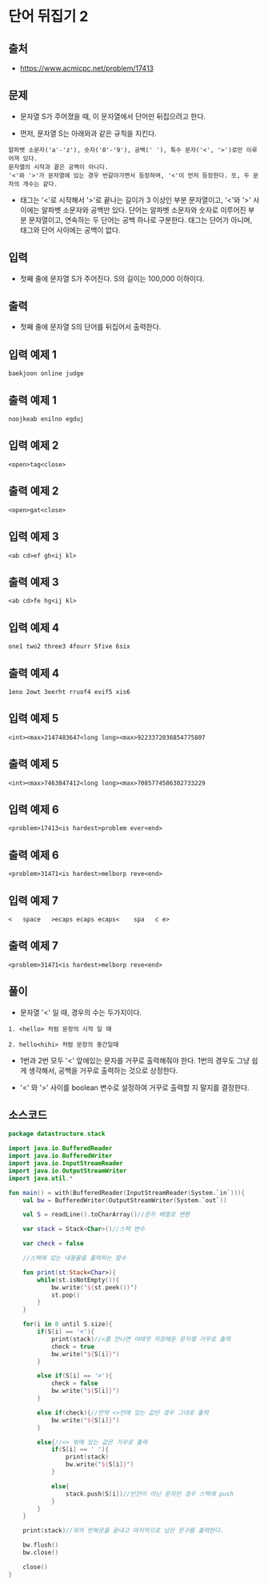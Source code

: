 # 단어 뒤집기 2

## 출처

* https://www.acmicpc.net/problem/17413

## 문제

* 문자열 S가 주어졌을 때, 이 문자열에서 단어만 뒤집으려고 한다.

* 먼저, 문자열 S는 아래와과 같은 규칙을 지킨다.

```
알파벳 소문자('a'-'z'), 숫자('0'-'9'), 공백(' '), 특수 문자('<', '>')로만 이루어져 있다.
문자열의 시작과 끝은 공백이 아니다.
'<'와 '>'가 문자열에 있는 경우 번갈아가면서 등장하며, '<'이 먼저 등장한다. 또, 두 문자의 개수는 같다.
```
* 태그는 '<'로 시작해서 '>'로 끝나는 길이가 3 이상인 부분 문자열이고, '<'와 '>' 사이에는 알파벳 소문자와 공백만 있다. 단어는 알파벳 소문자와 숫자로 이루어진 부분 문자열이고, 연속하는 두 단어는 공백 하나로 구분한다. 태그는 단어가 아니며, 태그와 단어 사이에는 공백이 없다.

## 입력

* 첫째 줄에 문자열 S가 주어진다. S의 길이는 100,000 이하이다.

## 출력

* 첫째 줄에 문자열 S의 단어를 뒤집어서 출력한다.

## 입력 예제 1

```
baekjoon online judge
```

## 출력 예제 1

```
noojkeab enilno egduj
```

## 입력 예제 2

```
<open>tag<close>
```

## 출력 예제 2

```
<open>gat<close>
```

## 입력 예제 3

```
<ab cd>ef gh<ij kl>
```

## 출력 예제 3

```
<ab cd>fe hg<ij kl>
```

## 입력 예제 4

```
one1 two2 three3 4fourr 5five 6six
```

## 출력 예제 4

```
1eno 2owt 3eerht rruof4 evif5 xis6
```

## 입력 예제 5

```
<int><max>2147483647<long long><max>9223372036854775807
```

## 출력 예제 5

```
<int><max>7463847412<long long><max>7085774586302733229
```

## 입력 예제 6

```
<problem>17413<is hardest>problem ever<end>
```

## 출력 예제 6

```
<problem>31471<is hardest>melborp reve<end>
```

## 입력 예제 7

```
<   space   >ecaps ecaps ecaps<    spa   c e>
```

## 출력 예제 7

```
<problem>31471<is hardest>melborp reve<end>
```

## 풀이

* 문자열 '<' 일 때, 경우의 수는 두가지이다.

```
1. <hello> 처럼 문장의 시작 일 때

2. hello<hihi> 처럼 문장의 중간일때
```

* 1번과 2번 모두 '<' 앞에있는 문자를 거꾸로 출력해줘야 한다. 1번의 경우도 그냥 쉽게 생각해서, 공백을 거꾸로 출력하는 것으로 상정한다.

* '<' 와 '>' 사이를  boolean 변수로 설정하여 거꾸로 출력할 지 말지를 결정한다.

## 소스코드

```kotlin
package datastructure.stack

import java.io.BufferedReader
import java.io.BufferedWriter
import java.io.InputStreamReader
import java.io.OutputStreamWriter
import java.util.*

fun main() = with(BufferedReader(InputStreamReader(System.`in`))){
    val bw = BufferedWriter(OutputStreamWriter(System.`out`))

    val S = readLine().toCharArray()//문자 배열로 변환

    var stack = Stack<Char>()//스택 변수

    var check = false

    //스택에 있는 내용물을 출력하는 함수

    fun print(st:Stack<Char>){
        while(st.isNotEmpty()){
            bw.write("${st.peek()}")
            st.pop()
        }
    }

    for(i in 0 until S.size){
        if(S[i] == '<'){
            print(stack)//<를 만나면 여태껏 저장해둔 문자열 거꾸로 출력
            check = true
            bw.write("${S[i]}")
        }

        else if(S[i] == '>'){
            check = false
            bw.write("${S[i]}")
        }

        else if(check){//만약 <>안에 있는 값인 경우 그대로 출력
            bw.write("${S[i]}")
        }

        else{//<> 밖에 있는 값은 거꾸로 출력
            if(S[i] == ' '){
                print(stack)
                bw.write("${S[i]}")
            }

            else{
                stack.push(S[i])//빈칸이 아닌 문자인 경우 스택에 push
            }
        }
    }

    print(stack)//위의 반복문을 끝내고 마지막으로 남은 문구를 출력한다.

    bw.flush()
    bw.close()

    close()
}
```
